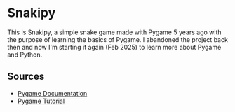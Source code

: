 # Snakipy
This is Snakipy, a simple snake game made with Pygame 5 years ago with the purpose of learning the basics of Pygame. I abandoned the project back then and now I'm starting it again (Feb 2025) to learn more about Pygame and Python.


## Sources
- [Pygame Documentation](https://www.pygame.org/news)
- [Pygame Tutorial](https://www.youtube.com/watch?v=AY9MnQ4x3zk)
